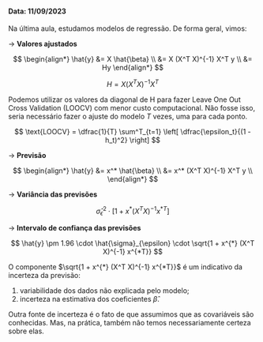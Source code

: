 #### Data: 11/09/2023

Na última aula, estudamos modelos de regressão. De forma geral, vimos:

$\rightarrow$ **Valores ajustados**

$$
\begin{align*}
    \hat{y} &= X \hat{\beta} \\
    &= X (X^T X)^{-1} X^T y \\
    &= Hy
\end{align*}
$$

$$
H = X (X^T X)^{-1} X^T
$$

Podemos utilizar os valores da diagonal de H para fazer Leave One Out Cross Validation (LOOCV) com menor custo computacional. Não fosse isso, seria necessário fazer o ajuste do modelo $T$ vezes, uma para cada ponto.

$$
\text{LOOCV} = \dfrac{1}{T} \sum^T_{t=1} \left[  \dfrac{\epsilon_t}{(1 - h_t)^2} \right]
$$

$\rightarrow$ **Previsão**

$$
\begin{align*}
    \hat{y} &= x^* \hat{\beta} \\
    &= x^* (X^T X)^{-1} X^T y \\
\end{align*}
$$

$\rightarrow$ **Variância das previsões**

$$
\hat{\sigma}^2_{\epsilon} \cdot \left[ 1 + x^{*} (X^T X)^{-1} x^{*T} \right]
$$

$\rightarrow$ **Intervalo de confiança das previsões**

$$
\hat{y} \pm 1.96 \cdot \hat{\sigma}_{\epsilon} \cdot \sqrt{1 + x^{*} (X^T X)^{-1} x^{*T}}
$$

O componente $\sqrt{1 + x^{*} (X^T X)^{-1} x^{*T}}$ é um indicativo da incerteza da previsão: 

1. variabilidade dos dados não explicada pelo modelo;
2. incerteza na estimativa dos coeficientes $\hat{\beta}$.

Outra fonte de incerteza é o fato de que assumimos que as covariáveis são conhecidas. Mas, na prática, também não temos necessariamente certeza sobre elas.